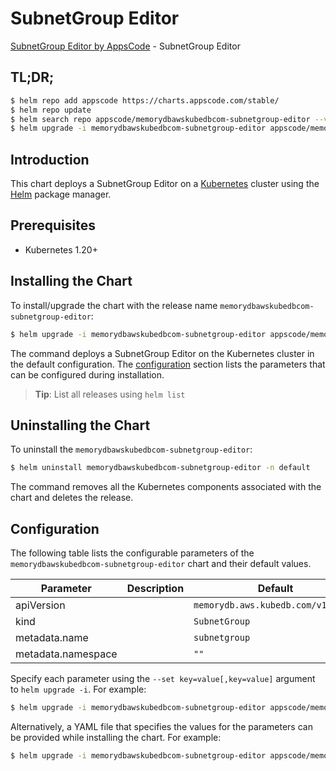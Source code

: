 # SubnetGroup Editor

[SubnetGroup Editor by AppsCode](https://appscode.com) - SubnetGroup Editor

## TL;DR;

```bash
$ helm repo add appscode https://charts.appscode.com/stable/
$ helm repo update
$ helm search repo appscode/memorydbawskubedbcom-subnetgroup-editor --version=v0.21.0
$ helm upgrade -i memorydbawskubedbcom-subnetgroup-editor appscode/memorydbawskubedbcom-subnetgroup-editor -n default --create-namespace --version=v0.21.0
```

## Introduction

This chart deploys a SubnetGroup Editor on a [Kubernetes](http://kubernetes.io) cluster using the [Helm](https://helm.sh) package manager.

## Prerequisites

- Kubernetes 1.20+

## Installing the Chart

To install/upgrade the chart with the release name `memorydbawskubedbcom-subnetgroup-editor`:

```bash
$ helm upgrade -i memorydbawskubedbcom-subnetgroup-editor appscode/memorydbawskubedbcom-subnetgroup-editor -n default --create-namespace --version=v0.21.0
```

The command deploys a SubnetGroup Editor on the Kubernetes cluster in the default configuration. The [configuration](#configuration) section lists the parameters that can be configured during installation.

> **Tip**: List all releases using `helm list`

## Uninstalling the Chart

To uninstall the `memorydbawskubedbcom-subnetgroup-editor`:

```bash
$ helm uninstall memorydbawskubedbcom-subnetgroup-editor -n default
```

The command removes all the Kubernetes components associated with the chart and deletes the release.

## Configuration

The following table lists the configurable parameters of the `memorydbawskubedbcom-subnetgroup-editor` chart and their default values.

|     Parameter      | Description |                    Default                    |
|--------------------|-------------|-----------------------------------------------|
| apiVersion         |             | <code>memorydb.aws.kubedb.com/v1alpha1</code> |
| kind               |             | <code>SubnetGroup</code>                      |
| metadata.name      |             | <code>subnetgroup</code>                      |
| metadata.namespace |             | <code>""</code>                               |


Specify each parameter using the `--set key=value[,key=value]` argument to `helm upgrade -i`. For example:

```bash
$ helm upgrade -i memorydbawskubedbcom-subnetgroup-editor appscode/memorydbawskubedbcom-subnetgroup-editor -n default --create-namespace --version=v0.21.0 --set apiVersion=memorydb.aws.kubedb.com/v1alpha1
```

Alternatively, a YAML file that specifies the values for the parameters can be provided while
installing the chart. For example:

```bash
$ helm upgrade -i memorydbawskubedbcom-subnetgroup-editor appscode/memorydbawskubedbcom-subnetgroup-editor -n default --create-namespace --version=v0.21.0 --values values.yaml
```
